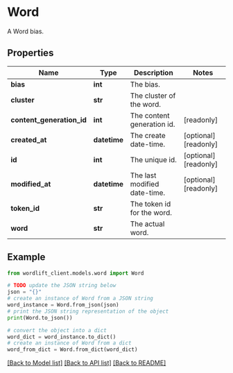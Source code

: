 # Word

A Word bias.

## Properties

Name | Type | Description | Notes
------------ | ------------- | ------------- | -------------
**bias** | **int** | The bias. | 
**cluster** | **str** | The cluster of the word. | 
**content_generation_id** | **int** | The content generation id. | [readonly] 
**created_at** | **datetime** | The create date-time. | [optional] [readonly] 
**id** | **int** | The unique id. | [optional] [readonly] 
**modified_at** | **datetime** | The last modified date-time. | [optional] [readonly] 
**token_id** | **str** | The token id for the word. | 
**word** | **str** | The actual word. | 

## Example

```python
from wordlift_client.models.word import Word

# TODO update the JSON string below
json = "{}"
# create an instance of Word from a JSON string
word_instance = Word.from_json(json)
# print the JSON string representation of the object
print(Word.to_json())

# convert the object into a dict
word_dict = word_instance.to_dict()
# create an instance of Word from a dict
word_from_dict = Word.from_dict(word_dict)
```
[[Back to Model list]](../README.md#documentation-for-models) [[Back to API list]](../README.md#documentation-for-api-endpoints) [[Back to README]](../README.md)


